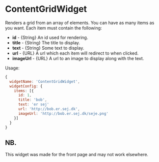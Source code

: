 # ContentGridWidget

Renders a grid from an array of elements. You can have as many items as you want. Each item must contain the following:
* __id__ - {String} An id used for rendering.
* __title__ - {String} The title to display.
* __text__ - {String} Some text to display.
* __url__ - {URL} A url which each item will redirect to when clicked.
* __imageUrl__ - {URL} A url to an image to display along with the text.

Usage: 
```javascript
{
  widgetName: 'ContentGridWidget',
  widgetConfig: {
    items: [{
      id: 1,
      title: 'bob',
      text: 'er sej'
      url: 'http://bob.er.sej.dk',
      imageUrl: 'http://bob.er.sej.dk/seje.png'
    }]
  }
}
```

## NB.
This widget was made for the front page and may not work elsewhere.
